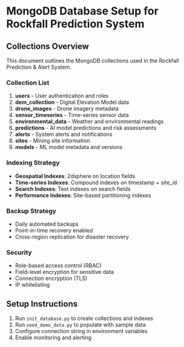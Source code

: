 # MongoDB Database Setup for Rockfall Prediction System

## Collections Overview

This document outlines the MongoDB collections used in the Rockfall Prediction & Alert System.

### Collection List

1. **users** - User authentication and roles
2. **dem_collection** - Digital Elevation Model data
3. **drone_images** - Drone imagery metadata
4. **sensor_timeseries** - Time-series sensor data
5. **environmental_data** - Weather and environmental readings
6. **predictions** - AI model predictions and risk assessments
7. **alerts** - System alerts and notifications
8. **sites** - Mining site information
9. **models** - ML model metadata and versions

### Indexing Strategy

- **Geospatial Indexes**: 2dsphere on location fields
- **Time-series Indexes**: Compound indexes on timestamp + site_id
- **Search Indexes**: Text indexes on search fields
- **Performance Indexes**: Site-based partitioning indexes

### Backup Strategy

- Daily automated backups
- Point-in-time recovery enabled
- Cross-region replication for disaster recovery

### Security

- Role-based access control (RBAC)
- Field-level encryption for sensitive data
- Connection encryption (TLS)
- IP whitelisting

## Setup Instructions

1. Run `init_database.py` to create collections and indexes
2. Run `seed_demo_data.py` to populate with sample data
3. Configure connection string in environment variables
4. Enable monitoring and alerting